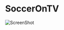 # SoccerOnTV

![ScreenShot](https://raw.github.com/ffoger/SoccerOnTV/Assets/screenshots/IMG_2065.PNG)

